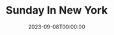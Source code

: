 ---
title: Sunday In New York
date: 2023-09-08T00:00:00
opening_date: 1963-02-21
closing_date: 1963-03-02
layout: productions
program:
Theatre: Theatre Jacksonville
Venue: Little Theatre
cast:
- Adam Taylor: Art Logan
- Eileen Taylor: Sabina Meyer
- Man: Marshall Grauer
- Woman: Carol Green
- Mike Mitchell: David Boyer
- Russell Wilson: Wallace Hannon
crew:
- Director: George Ballis
- Set Designer: Ben Jones
- Technical Director: Pete House
- Sound: Madge Bruner
- Scenic Art Work: Robert Krell
- Lighting Designer: Chase Ambler
- Stage Manager: A. Ira Fink
- Assistant Stage Manager: Helen Cochran
- Lighting: Peggy Miller
- Properties:
  - Gail Swymer
  - Sandra Spencer
  - Ann Brown
  - Jean Charles
  - Ed Poole
  - Gladys Dale
  - Doris Thornhill
  - Mary Frances Thornhill
  - Eula Walters
  - Esther Barnes
- Make-Up:
  - Ellen Black
  - Marion Conner
  - Doris Thornhill
  - Eula Walters
  - Sandra Spencer
- Construction and Painting:
  - Peggy Miller
  - Galdys Dale
  - Catthy Logan
  - Thelma Mayeron
  - Claudia Kowkabany
  - Claudette Kowkabany
  - Margaret Mahler
  - Bambi Bowen
  - Fern Morgan
  - Eula Walters
  - Pete House
  - Joanne House
- Costumes: Frank Ridge
---
